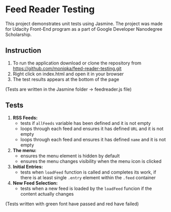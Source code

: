 # Feed Reader Testing 

This project demonstrates unit tests using Jasmine. The project was made for Udacity Front-End program as a part of Google Developer Nanodegree Scholarship.

## Instruction

1. To run the application download or clone the repository from https://github.com/moniqka/feed-reader-testing.git
2. Right click on index.html and open it in your browser
3. The test results appears at the bottom of the page

(Tests are written in the Jasmine folder -> feedreader.js file)

## Tests

1. **RSS Feeds:**
	- tests if ```allFeeds``` variable has been defined and it is not empty
	- loops through each feed and ensures it has defined ```URL``` and it is not empty
	- loops through each feed and ensures it has defined ```name``` and it is not empty
2. **The menu:**
	- ensures the menu element is hidden by default
	- ensures the menu changes visibility when the menu icon is clicked
3. **Initial Entries:**
	- tests when ```loadFeed``` function is called and completes its work, if there is at least single ```.entry``` element within the ```.feed``` container
4. **New Feed Selection:**
	- tests when a new feed is loaded by the ```loadFeed``` funcion if the content actually changes
  
(Tests written with green font have passed and red have failed)
